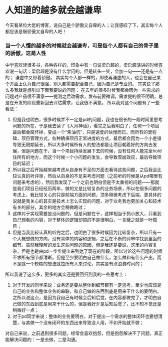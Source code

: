 # 人知道的越多就会越谦卑

今天看某位大佬的博客，说自己是个骄傲又自卑的人；让我感叹了下，其实每个人都应该是既骄傲又自卑的人吧！
### 当一个人懂的越多的时候就会越谦卑，可是每个人都有自己的骨子里的骄傲，这是人性
中学喜欢读很多书，各种各样的，印象中有一句说梁启超的，梁启超演讲的时候喜欢说一句话：梁启超是没有什么学问的。但是转头一笑，会加一句——还是有一点的；
谦虚中又带着骄傲。
其实每个人都一样的，即使再谦虚的人，也会在自己某个方面上认为自己很强，别人都需要配合自己，因为自己是专业的。
其实说了那么多我就是想引出下面我要说的问题：
在去年的很多时候我都会因为一些需求的问题对产品很不满意——提测之后改需求，发布前要微调，需求提的很不明确，总是在开发的阶段重新回去评估需求，让我很不满意。
所以我对这个问题有了一些看法：

1. 但是我也明白，很多时候并不一定是pd的问题，我也在很长的一段时间里思考问题的所在，于是我去读了《人月神话》，看完之后我明白了，任何一个项目最后都会腐坏掉，变成一个“焦油坑”，只是速度的快慢而已。而所有的里程碑，项目管理方式，各种确保项目正常进度的方式，最后都会因为一个小差错导致无限期延长，所以大多时候所有人的想法都是让项目朝着好的方向去发展，但是问题在于，当一个项目持续发展下去的时候，没有任何人能完全hold住所有的地方，而这个时候一个小问题的发生，会导致雪崩效应，最后导致项目的延迟；
1. 所以我之后开始越来越考虑从自身有不足的方面去看待这些问题，之后我会比较认真的听评审，然后从自身的不足来考虑问题（之前听的时候是从pd哪里有问题来考虑的），然后我发现了一个之前也明白但是不太重视的问题——那就是我们项目已经经历两年，做的又是比较复杂的业务场景，所以在很多问题的考虑上，我比较关心的只是前端方面的问题，顶多稍微考虑下后端，更具体的说就是我关心的其实是技术上怎么实现的问题，对于业务我也更加关心和技术有关的部分，其余的地方会稍微略过；
1. 这样对于实现需要是没问题的，但是问题在于，这样相当于抓小放大，只看到自己想看的内容，对于整体的逻辑却搞的不是很明白，一言蔽之就是一叶障目；
1. 但是当我比较认真的听完之后，也明白了很多时候因为比较复杂，所以只有一个大概想做的方向，没有具体的内容和逻辑，之后在不断的评审中找到里面的细节。虽然我理解的发生这些问题的原因，但是我还是要说，这里的内容复杂，但是也是由pd一步步提出来到达了现在的阶段，所以讨论这些问题的时候不求所有细节都清晰，但是至少要明白自己做什么，怎么做和有什么产出，而不是就一个模糊的想法就拉所有人来讨论，其实是有点浪费时间的；

所以我说了这么多，更多的其实还是要回归到我的一些思考上：

1. 对于开发的同学来说：业务还是要从整体到细节都有一定思考，至少也应该是自己的业务和整体业务的串联，和自己做的东西到底是用来干什么的要明白。之所以说这点，是因为我自己有时候会后知后觉，在内容都做完了，才明白自己做的东西到底是用来干什么的，但是我好歹是后知后觉了，比不知不觉还是稍微好一点；
1. 对于pd同学来说：整体的业务要明白，对于提出一个需求的整体闭环也要想清楚，与其做一个没有闭环的东西出来导致没人用，不如开始就不做；

对自己来说，之前遇到很多问题，经常会喜欢抱怨，但是抱怨解决不了问题，真正能解决问题的：一是去做，二是沟通。

